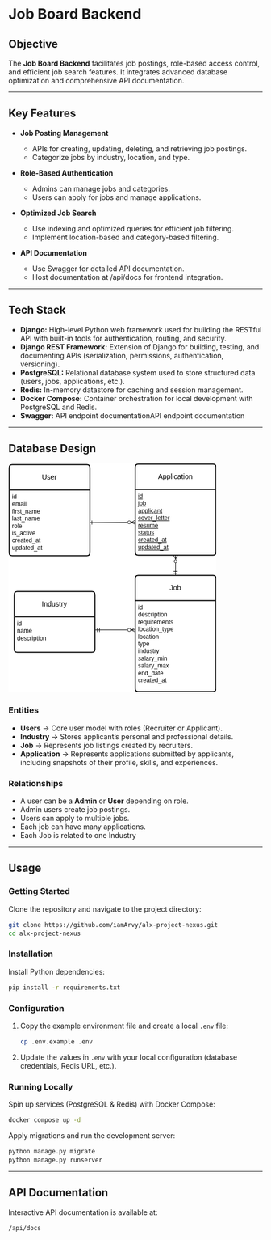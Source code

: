 # Job Board Backend

## Objective

The **Job Board Backend** facilitates job postings, role-based access control, and efficient job search features. It integrates advanced database optimization and comprehensive API documentation.

---

## Key Features

* **Job Posting Management**

  * APIs for creating, updating, deleting, and retrieving job postings.
  * Categorize jobs by industry, location, and type.

* **Role-Based Authentication**

  * Admins can manage jobs and categories.
  * Users can apply for jobs and manage applications.

* **Optimized Job Search**

  * Use indexing and optimized queries for efficient job filtering.
  * Implement location-based and category-based filtering.

* **API Documentation**

  * Use Swagger for detailed API documentation.
  * Host documentation at /api/docs for frontend integration.

---

## Tech Stack

* **Django:** High-level Python web framework used for building the RESTful API with built-in tools for authentication, routing, and security.
* **Django REST Framework:** Extension of Django for building, testing, and documenting APIs (serialization, permissions, authentication, versioning).
* **PostgreSQL:** Relational database system used to store structured data (users, jobs, applications, etc.).
* **Redis:** In-memory datastore for caching and session management.
* **Docker Compose:** Container orchestration for local development with PostgreSQL and Redis.
* **Swagger:** API endpoint documentationAPI endpoint documentation

---

## Database Design

![ERD Image](./erd.png)

### Entities

* **Users** → Core user model with roles (Recruiter or Applicant).
* **Industry** → Stores applicant’s personal and professional details.
* **Job** → Represents job listings created by recruiters.
* **Application** → Represents applications submitted by applicants, including snapshots of their profile, skills, and experiences.

### Relationships

* A user can be a **Admin** or **User** depending on role.
* Admin users create job postings.
* Users can apply to multiple jobs.
* Each job can have many applications.
* Each Job is related to one Industry

---

## Usage

### Getting Started

Clone the repository and navigate to the project directory:

```bash
git clone https://github.com/iamArvy/alx-project-nexus.git
cd alx-project-nexus
```

### Installation

Install Python dependencies:

```bash
pip install -r requirements.txt
```

### Configuration

1. Copy the example environment file and create a local `.env` file:

   ```bash
   cp .env.example .env
   ```

2. Update the values in `.env` with your local configuration (database credentials, Redis URL, etc.).

### Running Locally

Spin up services (PostgreSQL & Redis) with Docker Compose:

```bash
docker compose up -d
```

Apply migrations and run the development server:

```bash
python manage.py migrate
python manage.py runserver
```

---

## API Documentation

Interactive API documentation is available at:

```file
/api/docs
```
